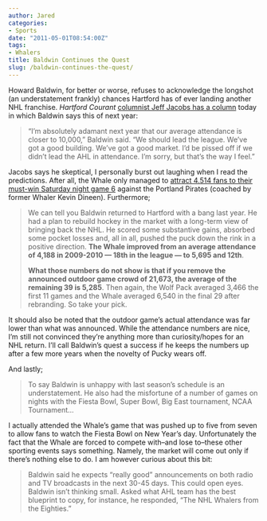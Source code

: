 ```yaml
---
author: Jared
categories:
- Sports
date: "2011-05-01T08:54:00Z"
tags:
- Whalers
title: Baldwin Continues the Quest
slug: /baldwin-continues-the-quest/
---
```

Howard Baldwin, for better or worse, refuses to acknowledge the longshot (an understatement frankly) chances Hartford has of ever landing another NHL franchise. *Hartford Courant* [columnist Jeff Jacobs has a column](http://web.archive.org/web/20110506035913/http://articles.courant.com/2011-05-01/sports/hc-jacobs-baldwin-whale-column-0501-20110501_1_howard-baldwin-whale-hartford-market) today in which Baldwin says this of next year:

> “I’m absolutely adamant next year that our average attendance is closer to 10,000,” Baldwin said. “We should lead the league. We’ve got a good building. We’ve got a good market. I’d be pissed off if we didn’t lead the AHL in attendance. I’m sorry, but that’s the way I feel.”

Jacobs says he skeptical, I personally burst out laughing when I read the predictions. After all, the Whale only managed to [attract 4.514 fans to their must-win Saturday night game 6](http://web.archive.org/web/20110427095206/http://articles.courant.com/2011-04-23/sports/hc-whale-portland-0424-20110423_1_chad-kolarik-wolf-pack-whale-mark-mancari) against the Portland Pirates (coached by former Whaler Kevin Dineen). Furthermore;

> We can tell you Baldwin returned to Hartford with a bang last year. He had a plan to rebuild hockey in the market with a long-term view of bringing back the NHL. He scored some substantive gains, absorbed some pocket losses and, all in all, pushed the puck down the rink in a positive direction. **The Whale improved from an average attendance of 4,188 in 2009-2010 — 18th in the league — to 5,695 and 12th**.
> 
> **What those numbers do not show is that if you remove the announced outdoor game crowd of 21,673, the average of the remaining 39 is 5,285**. Then again, the Wolf Pack averaged 3,466 the first 11 games and the Whale averaged 6,540 in the final 29 after rebranding. So take your pick.

It should also be noted that the outdoor game’s actual attendance was far lower than what was announced. While the attendance numbers are nice, I’m still not convinced they’re anything more than curiosity/hopes for an NHL return. I’ll call Baldwin’s quest a success if he keeps the numbers up after a few more years when the novelty of Pucky wears off.

And lastly;

> To say Baldwin is unhappy with last season’s schedule is an understatement. He also had the misfortune of a number of games on nights with the Fiesta Bowl, Super Bowl, Big East tournament, NCAA Tournament…

I actually attended the Whale’s game that was pushed up to five from seven to allow fans to watch the Fiesta Bowl on New Year’s day. Unfortunately the fact that the Whale are forced to compete with–and lose to–these other sporting events says something. Namely, the market will come out only if there’s nothing else to do. I am however curious about this bit:

> Baldwin said he expects “really good” announcements on both radio and TV broadcasts in the next 30-45 days. This could open eyes. Baldwin isn’t thinking small. Asked what AHL team has the best blueprint to copy, for instance, he responded, “The NHL Whalers from the Eighties.”